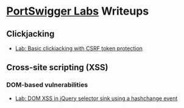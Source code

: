 # [PortSwigger Labs](https://portswigger.net/web-security) Writeups

## Clickjacking

- [Lab: Basic clickjacking with CSRF token protection](https://portswigger.net/web-security/clickjacking/lab-basic-csrf-protected)

## Cross-site scripting (XSS)

### DOM-based vulnerabilities

- [Lab: DOM XSS in jQuery selector sink using a hashchange event](https://portswigger.net/web-security/cross-site-scripting/dom-based/lab-jquery-selector-hash-change-event)
